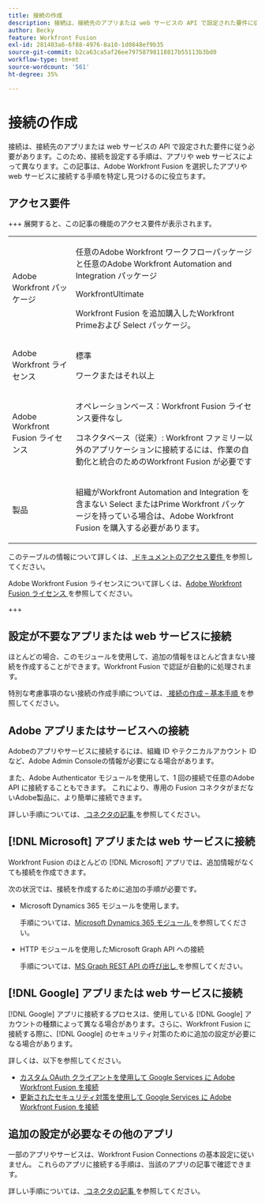```yaml
---
title: 接続の作成
description: 接続は、接続先のアプリまたは web サービスの API で設定された要件に従う必要があります。このため、接続を設定する手順は、アプリや web サービスによって異なります。この記事は、Adobe Workfront Fusion を選択したアプリや web サービスに接続する手順を特定し見つけるのに役立ちます。
author: Becky
feature: Workfront Fusion
exl-id: 281403a6-6f88-4976-8a10-1d0848ef9b35
source-git-commit: b2ca63ca5af26ee79758798118817b55113b3bd0
workflow-type: tm+mt
source-wordcount: '561'
ht-degree: 35%

---
```


# 接続の作成

接続は、接続先のアプリまたは web サービスの API で設定された要件に従う必要があります。このため、接続を設定する手順は、アプリや web サービスによって異なります。この記事は、Adobe Workfront Fusion を選択したアプリや web サービスに接続する手順を特定し見つけるのに役立ちます。

## アクセス要件

+++ 展開すると、この記事の機能のアクセス要件が表示されます。

<table style="table-layout:auto">
 <col> 
 <col> 
 <tbody> 
  <tr> 
   <td role="rowheader">Adobe Workfront パッケージ</td> 
   <td> <p>任意のAdobe Workfront ワークフローパッケージと任意のAdobe Workfront Automation and Integration パッケージ</p><p>WorkfrontUltimate</p><p>Workfront Fusion を追加購入したWorkfront Primeおよび Select パッケージ。</p> </td> 
  </tr> 
  <tr data-mc-conditions=""> 
   <td role="rowheader">Adobe Workfront ライセンス</td> 
   <td> <p>標準</p><p>ワークまたはそれ以上</p> </td> 
  </tr> 
  <tr> 
   <td role="rowheader">Adobe Workfront Fusion ライセンス</td> 
   <td>
   <p>オペレーションベース：Workfront Fusion ライセンス要件なし</p>
   <p>コネクタベース（従来）: Workfront ファミリー以外のアプリケーションに接続するには、作業の自動化と統合のためのWorkfront Fusion が必要です </p>
   </td> 
  </tr> 
  <tr> 
   <td role="rowheader">製品</td> 
   <td>
   <p>組織がWorkfront Automation and Integration を含まない Select またはPrime Workfront パッケージを持っている場合は、Adobe Workfront Fusion を購入する必要があります。</li></ul>
   </td> 
  </tr>
 </tbody> 
</table>

このテーブルの情報について詳しくは、[ ドキュメントのアクセス要件 ](/help/workfront-fusion/references/licenses-and-roles/access-level-requirements-in-documentation.md) を参照してください。

Adobe Workfront Fusion ライセンスについて詳しくは、[Adobe Workfront Fusion ライセンス ](/help/workfront-fusion/set-up-and-manage-workfront-fusion/licensing-operations-overview/license-automation-vs-integration.md) を参照してください。

+++

## 設定が不要なアプリまたは web サービスに接続

ほとんどの場合、このモジュールを使用して、追加の情報をほとんど含まない接続を作成することができます。Workfront Fusion で認証が自動的に処理されます。

特別な考慮事項のない接続の作成手順については、[ 接続の作成 – 基本手順 ](/help/workfront-fusion/create-scenarios/connect-to-apps/connect-to-fusion-general.md) を参照してください。

## Adobe アプリまたはサービスへの接続

Adobeのアプリやサービスに接続するには、組織 ID やテクニカルアカウント ID など、Adobe Admin Consoleの情報が必要になる場合があります。

また、Adobe Authenticator モジュールを使用して、1 回の接続で任意のAdobe API に接続することもできます。 これにより、専用の Fusion コネクタがまだないAdobe製品に、より簡単に接続できます。

詳しい手順については、[ コネクタの記事 ](/help/workfront-fusion/references/apps-and-modules/apps-and-modules-toc.md#connectors-for-adobe-products) を参照してください。

## [!DNL Microsoft] アプリまたは web サービスに接続

Workfront Fusion のほとんどの [!DNL Microsoft] アプリでは、追加情報がなくても接続を作成できます。

次の状況では、接続を作成するために追加の手順が必要です。

* Microsoft Dynamics 365 モジュールを使用します。

  手順については、[Microsoft Dynamics 365 モジュール ](/help/workfront-fusion/references/apps-and-modules/third-party-connectors/microsoft-dynamics-365-modules.md) を参照してください。

* HTTP モジュールを使用したMicrosoft Graph API への接続

  手順については、[MS Graph REST API の呼び出し ](/help/workfront-fusion/create-scenarios/connect-to-apps/call-the-ms-graph-rest-api.md) を参照してください。

## [!DNL Google] アプリまたは web サービスに接続

[!DNL Google] アプリに接続するプロセスは、使用している [!DNL Google] アカウントの種類によって異なる場合があります。さらに、Workfront Fusion に接続する際に、[!DNL Google] のセキュリティ対策のために追加の設定が必要になる場合があります。

詳しくは、以下を参照してください。

* [カスタム OAuth クライアントを使用して Google Services に Adobe Workfront Fusion を接続](/help/workfront-fusion/create-scenarios/connect-to-apps/connect-fusion-to-google-using-oauth.md)
* [更新されたセキュリティ対策を使用して Google Services に Adobe Workfront Fusion を接続](/help/workfront-fusion/create-scenarios/connect-to-apps/connect-to-google-with-new-security-measures.md)

## 追加の設定が必要なその他のアプリ

一部のアプリやサービスは、Workfront Fusion Connections の基本設定に従いません。 これらのアプリに接続する手順は、当該のアプリの記事で確認できます。

詳しい手順については、[ コネクタの記事 ](/help/workfront-fusion/references/apps-and-modules/apps-and-modules-toc.md#connectors-for-third-party-applications) を参照してください。

